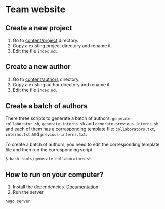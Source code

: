 # Team website

## Create a new project

1. Go to [content/project](content/project) directory.
2. Copy a existing project directory and rename it.
3. Edit the file `index.md`.

## Create a new author

1. Go to [content/authors](content/authors) directory.
2. Copy a existing author directory and rename it.
3. Edit the file `index.md`.

## Create a batch of authors

There three scripts to generate a batch of authors: `generate-collaborator.sh`, `generate-interns.sh` and `generate-previous-interns.sh` and each of them has a corresponding template file: `collaborators.txt`, `interns.txt` and `previous-interns.txt`.

To create a batch of authors, you need to edit the corresponding template file and then run the corresponding script.

```bash
$ bash tools/generate-collaborators.sh
```

## How to run on your computer?

1. Install the dependencies. [Documentation](https://wowchemy.com/docs/getting-started/install-hugo-extended/)
2. Run the server

```bash
hugo server
```

